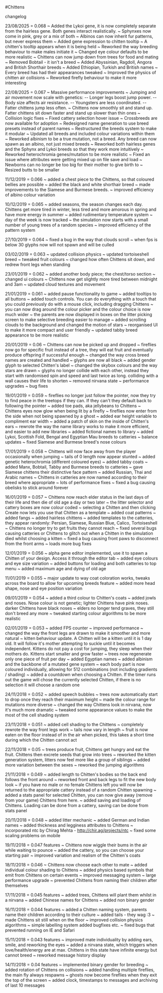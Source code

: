 #Chittens

changelog

23/08/2025 = 0.068
~ Added the Lykoi gene, it is now completely separate from the hairless gene. Both genes interact realistically.
~ Sphynxes now come in pink, grey or a mix of both
~ Albinos can now inherit fur patterns, but never express them
~ Added gene expression to chitten tooltip
~ A chitten's tooltip appears when it is being held
~ Reworked the way breeding behaviour to make males initiate it
~ Changed eye colour defaults to be more realistic
~ Chittens can now jump down from trees for food and mating
~ Removed Bobtail - it isn't a breed
~ Added Abyssinian, Ragdoll, Angora and British Shorthair breeds
~ Added Ethiopian, Turkish and British names
~ Every breed has had their appearances tweaked
~ Improved the physics of chitten air collisions
~ Reworked firefly behaviour to make it more interesting

22/08/2025 = 0.067
~ Massive performance improvements
~ Jumping and air movement now scale with genetics: 
-- Longer legs boost jump power.
-- Body size affects air resistance. 
-- Youngsters are less coordinated. 
-- Fatter chittens jump less often.
~ Chittens now smoothly sit and stand up. Fatter chittens sit down faster and stand up slower than thin ones
~ Collision logic fixes
~ Fixed cattery selection hover issue
~ Crossbreeds are now available for adoption
~ Redesigned name generation to use breed presets instead of parent names
~ Restructured the breeds system to make it modular
~ Updated all breeds and included colour variations within them
~ Reworked albinism to be a true mutation, not a breed. Any breed can now spawn as an albino, not just mixed breeds
~ Reworked both hairless genes and the Sphynx and Lykoi breeds so that they work more intuitively
~ Reworked heterochromia genes/mutation to be more realistic
~ Fixed an issue where attributes were getting mixed up on file save and load
~ Newborns can no longer be too big for their mother to give birth to
~ Resized butts to be smaller

11/12/2019 = 0.066
~ added a chest piece to the Chittens, so that coloured bellies are possible
~ added the black and white shorthair breed
~ made improvements to the Siamese and Burmese breeds.
~ improved efficiency of albino colour variation

10/12/2019 = 0.065
~ added seasons, the season changes each day. Chittens get more tired in winter, less tired and more amorous in spring and have more energy in summer
~ added rudimentary temperature system
~ day of the week is now tracked
~ the simulation now starts with a small number of young trees of a random species
~ improved efficiency of the pattern system

27/10/2019 = 0.064
~ fixed a bug in the way that clouds scroll
~ when fps is below 30 glyphs now will not spawn and will be culled

03/02/2019 = 0.063
~ updated collision physics
~ updated tortoiseshell breed
~ tweaked fruit colours
~ changed how often Chittens sit down, and redrew front legs when standing

23/01/2019 = 0.062
~ added another body piece; the chest/torso section
~ changed ui colours
~ Chittens now get slightly more tired between midnight and 3am
~ updated cloud textures and movement

21/01/2019 = 0.061
~ added pause functionality to game
~ added tooltips to all buttons
~ added touch controls. You can do everything with a touch that you could previously do with a mouse click, including dragging Chittens
~ you can now drag around the colour picker and the colour choice is now much wider
~ the parents are now displayed in boxes on the litter picking screen to make selective breeding easier to manage
~ added scrolling clouds to the background and changed the motion of stars
~ reorganised UI to make it more compact and user friendly
~ updated tabby breed appearance to be more realistic

20/01/2019 = 0.06
~ Chittens can now be picked up and dropped
~ fireflies now go for specific fruit instead of a tree, they will eat fruit and eventually produce offspring if successful enough
~ changed the way cross breed names are created and handled
~ glyphs are now all black
~ added gender glyph to selected Chitten's label
~ changed the skybox colours and the way stars are drawn
~ glyphs no longer collide with each other, instead they start with randomised spin and speed and last twice as long. colliding with a wall causes their life to shorten
~ removed nirvana state
~ performance upgrades
~ bug fixes

19/01/2019 = 0.059
~ fireflies no longer just follow the pointer, now they try to find peace in the treetops if they can. If they can't they default back to following the pointer
~ added toe pads, aka jellybeans to Chittens
~ Chittens eyes now glow when being lit by a firefly
~ fireflies now enter from the side when not being spawned by a ghost
~ added ear height variable to compliment ear width
~ added a patch of skin on the inside of Chitten's ears
~ rewrote the way the name library works to make it more efficient, and easier to add new libraries
~ added fictional names to library
~ added Lykoi, Scottish Fold, Bengal and Egyptian Mau breeds to catteries
~ balance updates
~ fixed Siamese and Burmese breed's nose colours

17/01/2019 = 0.058
~ Chittens will now face away from the player occasionally when jumping
~ tails of 0 length now appear stunted
~ added genetic heterochromia (different coloured eyes)
~ added tabby coats
~ added Manx, Bobtail, Tabby and Burmese breeds to catteries
~ gave Siamese chittens their distinctive face pattern
~ added Russian, Thai and Arabic names
~ Chittens in catteries are now named according to their breed where appropriate
~ lots of performance fixes
~ fixed a bug causing obelisks to stick around forever

16/01/2019 = 0.057
~ Chittens now reach elder status in the last days of their life and then die of old age a day or two later
~ the litter selector and cattery boxes are now colour coded
~ selecting a Chitten and then clicking Create now lets you use that Chitten as a template
~ added coat patterns
~ added fangs
~ added hairless chittens
~ added templates to the catteries, they appear randomly: Persian, Siamese, Russian Blue, Calico, Tortoiseshell
~ Chittens no longer try to get fruits they cannot reach
~ fixed several bugs causing catteries or Chittens to glitch out when a Chitten in the simulation died whilst choosing a kitten
~ fixed a bug causing front paws to disconnect from the front arms
~ loads more bug fixes

12/01/2019 = 0.056
~ alpha gene editor implemented, use it to spawn a Chitten of your design. Access it through the editor tab
~ added eye colours and eye size variation
~ added buttons for loading and both catteries to top menu
~ added maximum age and dying of old age

11/01/2019 = 0.055
~ major update to way coat coloration works, tweaks across the board to allow for upcoming breeds feature
~ added more head shape, nose and eye position variation

09/01/2019 = 0.054
~ added a third colour to Chitten's coats
~ added jowls and noses. Nose colour is not genetic; lighter Chittens have pink noses. darker Chittens have black noses
~ elders no longer tend graves, they still don't breed any more
~ tweaked starting colour algorithms to be more realistic

02/01/2019 = 0.053
~ added FPS counter
~ improved performance
~ changed the way the front legs are drawn to make it smoother and more natural
~ kitten behaviour update. A Chitten will be a kitten until it is 1 day old. It will follow it's mother attempting to suckle until it becomes independent. Kittens do not pay a cost for jumping, they sleep when their mothers do. Kittens start smaller and grow faster
~ trees now regenerate only one piece of fruit per day
~ added Egyptian names
~ added albinism and the backbone of a mutated gene system
~ each body part is now coloured individually, allowing for 512 combinations (not including gradients / shading)
~ added a countdown when choosing a Chitten. If the timer runs out the game will chose the currently selected Chitten, if there is no selection it will choose a random one

24/11/2018 = 0.052
~ added speech bubbles
~ trees now automatically start to drop once they reach their maximum height
~ made the colour range for mutations more diverse
~ changed the way Chittens look in nirvana, now it's much more dramatic
~ tweaked some appearance values to make the most of the cell shading system

23/11/2018 = 0.051
~ added cell shading to the Chittens
~ completely rewrote the way front legs work
~ tails now vary in length
~ fruit is now eaten on the floor instead of in the air when picked, this takes a short time during which the Chitten cannot act

22/11/2018 = 0.05
~ trees produce fruit, Chittens get hungry and eat the fruit. Chittens then excrete seeds that grow into trees
~ reworked the kitten generation system, litters now feel more like a group of siblings
~ added more variation between the sexes
~ reworked the jumping algorithms

21/11/2018 = 0.049
~ added length to Chitten's bodies so the back end follows the front around
~ reworked front and back legs to fit the new body look
~ if you have no male or no female Chittens left you will now be returned to the appropriate cattery instead of a random Chitten spawning
~ added a stats panel for selected Chitten, you can now give away (remove from your game) Chittens from here.
~ added saving and loading of Chittens. Loading can be done from a cattery, saving can be done from stats panel

20/11/2018 = 0.048
~ added litter mechanic
~ added German and Indian names
~ added thickness and legginess attributes to Chittens
~ incorporated ntc by Chirag Mehta - http://chir.ag/projects/ntc
~ fixed some scaling problems on mobile

19/11/2018 = 0.047
features
~ Chittens now wiggle their bums in the air while waiting to pounce
~ added the cattery, so you can choose your starting pair
~ improved variation and realism of the Chitten's coats

18/11/2018 = 0.046
~ Chittens now choose each other to mate
~ added individual colour shading to Chittens
~ added physics based symbols that emit from Chittens on certain events
~ improved messaging system
~ large performance upgrade
~ prevented Chittens from naming their children after themselves

17/11/2018 = 0.045
features
~ added trees, Chittens will plant them whilst in a nirvana
~ added Chinese names for Chittens
~ added non binary gender

16/11/2018 = 0.044
features
~ added a Chitten naming system, parents name their children according to their culture
~ added tails - they wag :3
~ made Chittens sit still when on the floor
~ improved collision physics algorithms
~ simple labelling system added
bugfixes etc.
~ fixed bugs that prevented running on IE and Safari

15/11/2018 = 0.043
features
~ improved mate individuality by adding ears, smile, and reworking the eyes
~ added a nirvana state, which triggers when love/health/energy are at max. Chittens in this state have infinite energy but cannot breed
~ reworked message history display

14/11/2018 = 0.04
features
~ implemented binary gender for breeding
~ added rotation of Chittens on collisions
~ added handling multiple fireflies, the main fly always respawns
~ ghosts now become fireflies when they exit the top of the screen
~ added clock, timestamps to messages and archiving of last 10 messages
